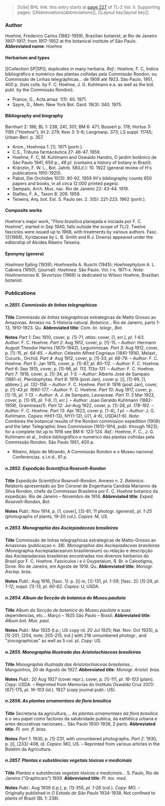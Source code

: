 > [!cite] BHL link: this entry starts at [page 227](https://www.biodiversitylibrary.org/page/33068469) of TL-2 Vol. II.
> Supporting pages: [[Abbreviations|abbreviations]], [[Layout key|layout key]].

### Author

Hoehne, Frederico Carlos (1882-1959), Brazilian botanist; at Rio de Janeiro 1907-1917; from 1917-1952 at the botanical institute of São Paulo. 
**Abbreviated name**: *Hoehne*

#### Herbarium and types

[[Collection SP|SP]]; duplicates in many herbaria.
*Ref*.: Hoehne, F. C, Indice bibliográfico e numérico das plantas colhidas pela Commissão Rondon, ou Commissão de Linhas telegráphicas... de 1908 até 1923. São Paulo, 1951, 400 p. (lists colls. by F. C. Hoehne, J. G. Kuhlmann e.a. as well as the bot. publ. by the Commissão Rondon).
- Prance, G., Acta amaz. 1(1): 40. 1971.
- Sayre, G., Mem. New York Bot. Gard. 19(3): 340. 1975.

#### Bibliography and biography

Barnhart 2: 186; BL 1: 238, 241, 301; BM 6: 471; Bossert p. 178; Hortus 3: 1195 ("Hoehne"); IH 2: 279; Kew 3: 5-6; Langmanp. 373; LS suppl. 11745; Urban-Berl. p. 357.
- Anon., Hoehnea 1: \[1\]. 1971 (portr.).
- C.S., Tribuna farmácéutica 27: 46-47. 1959.
- Hoehne, F. C, M. Kuhlmann and Oswaldo Handro, O jardim botânico de São Paulo 1941, 650 p., *48 pl*. (contains a history of botany in Brazil).
- Kränzlin, F. W. L., Bot. Jahrb. 58(Lit.): 10. 1922 (general review of H's publications 1910-1920).
- Pabst, Die Orchidee 10(3): 90-92. 1959 (H's bibliography counts 650 papers and books, in all circa 12.000 printed pages).
- Sampaio, Arch. Mus. nac. Rio de Janeiro 22: 43-44. 1919.
- Stafleu, F. A., Taxon 8: 209. 1959.
- Teixeira, Arq. bot. Est. S. Paulo ser. 2. 3(5): 221-223. 1962 (portr.).

#### Composite works

Hoehne's major work, "*Flora brasilica* planejada e iniciada por F. C. Hoehne", started in Sep 1940, falls outside the scope of TL/2. Twelve fascicles were issued up to 1968, with treatments by various authors. Fasc. 12(1968), Xyridaceae by L. B. Smith and R.J. Downs) appeared under the editorship of Alcides Ribeiro Teixeira.

#### Eponymy (genera)

*Hoehnea* Epling (1939); *Hoehneella* A. Ruschi (1945); *Hoehnephytum* A. L. Cabrera (1950); (journal): *Hoehnea*. São Paulo. Vol. l-x. 1971-x. *Note: Hoehnemonas* B. Skvortzov (1969) is dedicated to Wilson Hoehne, Brazilian botanist.

### Publications

##### n.2851. Commissão de linhas telegraphicas

**Title**
*Commissão de linhas telegraphicas* estrategicas de Matto Grosso ao Amazonas. Annexo no. 5 Historia natural. *Botanica*... Rio de Janeiro, parts 1-13, 1910-1923. Qu.
**Abbreviated title**: *Com. lin. telegr., Bot.*

**Notes**
*Part 1*: Dec 1910, cover, p. \[1\]-71, *atlas*: cover, \[1, err.\], *pl. 1-63. Author*: F. C. Hoehne.
*Part 2*: Aug 1912, cover, p. \[1\]-15. – *Author*: Hermann August Theodor Harms (1870-1942), Leguminosae.
*Part 3*: Aug 1912, cover, p. \[1\]-15, *pl. 64-65. – Author*: Célestin Alfred Cogniaux (1841-1916), Melast., Cucurb., Orchid.
*Part 4*: Aug 1912, cover, p. \[1\]-33, *pl. 66-79. – Author*: F. C. Hoehne.
*Part 5*: Jan 1915, cover, p. \[1\]-87, *pl. 80-112. – Author*: F. C. Hoehne.
*Part 6*: Sep 1915, cover, p. \[1\]-96, *pl. 113, 113a-131. – Author*: F. C. Hoehne.
*Part 7*: 1916, cover, p. \[1\]-34, *pl. 1-5. – Author*: Alberto José de Sampaio (1881-x), Pteridophytas.
*Part 8*: 1919 (post Jan), cover p. \[i\], \[1\]-99, \[1, abbrev.\]. *pl. 132-159. – Author*: F. C. Hoehne.
*Part 9*: 1916 (post Jan), cover, p. \[1\]-43 *pl. 1690-177. – Author*: F. C. Hoehne.
*Part 10*: Aug 1917, cover, p. \[1\]-15, *pl. 1-13. – Author*: A. J. de Sampaio, Lauraceae.
*Part 11*: 3 Mar 1922, cover, p. \[1\]-95, *pl. 1-6*, \[1, err.\]. – *Author*: Joao Geraldo Kuhlmann (1882-1958), Gramineas(1).
*Part 12*: Jul-Aug 1922, cover, p. \[1\]-28, *pl. 178-192. – Author*: F. C. Hoehne.
*Part 13*: Apr 1923, cover p. \[1-4\], *1 pl. – Author*: J. G. Kuhlmann.
*Copies*: HH(1-13), NY(1-12), U(1, 4-6), USDA(1-6).
*Note*: Combines the botanical results of the Rondon commission expedition (1908) and the later Telegraphic lines Commission (1910-1914, publ. through 1923); for a complete list up to 1916 see BM 6: 123-124.
*Ref*.: Hoehne, F. C., J. G. Kuhlmann et al., Indice bibliográfico e numérico das plantas colhidas pela Commissão Rondon. São Paulo 1951, 400 p.
- Ribeiro, Alipio de Mirando, A Commissão Rondon e o Museu nacional. Conferencias. s.l.n.d., 61 p.

##### n.2852. Expedição Scientifica Rosevelt-Rondon

**Title**
*Expedição Scientifica Rosevelt-Rondon*. Annexo n. 2. *Botanica*. Relatorio apresentado ao Snr Coronel de Engenharia Candida Marianno da Silva Rondon, chefe da Commissao Brasileira por F. C. Hoehne botanico da expedição. Rio de Janeiro – Novembro de 1914.
**Abbreviated title**: *Exped. Rosevelt-Rondon, Bot.*

**Notes**
*Publ*.: Nov 1914, p. \[1, cover\], \[3\]-81, 11 photogr. (general), *pl. 1-25* (photographs of plants, 19-20 col.). *Copies*: M, US.

##### n.2853. Monographia das Asclepiadaceas brasileiras

**Title**
Commissão de linhas telegraphicas estrategicas de Matto-Grosso ao Amazonas (publicaçao n. 38). *Monographia das Asclepiadaceas brasileiras* (Monographia Asclepiadacearum brasiliensium) ou relação e descripção das Asclepiadaceas brasileiras encontradas nos diversos herbarios do Brasil por F. C. Hoehne. Fasciculos i e ii Oxypetalum, R. Br. e Calostigma, Dcne. Rio de Janeiro, em Agoste de 1916. Qu.
**Abbreviated title**: *Monogr. Asclep. bras.*

**Notes**
*Publ*.: Aug 1916, \[fasc. 1\]: p. \[i\]-ix, \[1\]-131, *pl. 1-59*; \[fasc. 2\]: \[1\]-29, *pl. 1-12*; suppl. \[1\]-13, *pl. 60-62. Copies*: U, USDA.

##### n.2854. Album da Secção de botanica do Museu paulista

**Title**
*Album da Secção de botanica do Museu paulista* e suas dependencias, etc... Março – 1925 São Paulo – Brasil.
**Abbreviated title**: *Album bot. Mus. paul.*

**Notes**
*Publ*.: Mar 1925 (t.p.; US copy rd. 20 Jul 1925; Nat. Nov. Oct 1925), p. \[1\]-201, \[204, note; 205-215, ind.\] with 218 unnumbered photogr., and "zincographicas" as well as 5 col. pl.
*Copy*: US.

##### n.2855. Monographia illustrada das Aristolochiaceas brasileiras

**Title**
*Monographia illustrada das Aristolochiaceas brasileiras*... Manguinhos, 20 de Agosto de 1927.
**Abbreviated title**: *Monogr. Aristol. bras.*

**Notes**
*Publ*.: 20 Aug 1927 (cover repr.), cover, p. \[1\]-111, *pl. 16-103* (plain). *Copy*: USDA. – Reprinted from Memorias do Instituto Oswaldo Cruz 20(1): \[67\]-175, *pl. 16-103* (id.). 1927 (*copy* journal publ.: US).

##### n.2856. As plantas ornamentaes da flora brasilica

**Title**
Secretaria da agricultura,... *As plantas ornamentaes da flora brasilica* e o seu papel como factores da salubridade publica, da esthética urbana e artes decorativas nacionaes... São Paulo 1930-1936, 2 parts.
**Abbreviated title**: *Pl. orn. fl. bras.*

**Notes**
*Part 1*: 1930, p. \[1\]-231, with unnumbered photographs.
*Part 2*: 1930, p. \[i\], \[233\]-408, id.
*Copies*: MO, US. – Reprinted from various articles in the Boletim da Agricultura.

##### n.2857. Plantas e substâncias vegetais tóxicas e medicinais

**Title**
*Plantas e substâncias vegetais tóxicas e medicinais*... S. Paulo, Rio de Janeiro ("Graphicars") 1939.
**Abbreviated title**: *Pl. tox. med.*

**Notes**
*Publ*.: Aug 1939 (t.p.), p. \[1\]-355, *pl. 1-26* (col.). *Copy*: MO. – Originally published in *O Estado de São Paulo* 1934-1938. Not confined to plants of Brazil (BL 1: 238).

